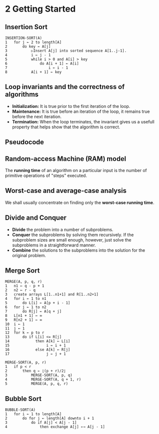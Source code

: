 # 2 Getting Started

## Insertion Sort

    INSERTION-SORT(A)
    1   for j ← 2 to length[A]
    2       do key ← A[j]
    3           ▷Insert A[j] into sorted sequence A[1..j-1].
    4           i ← j - 1
    5           while i > 0 and A[i] > key
    6               do A[i + 1] ← A[i]
    7                   i ← i - 1
    8           A[i + 1] ← key

## Loop invariants and the correctness of algorithms

* **Initialization:** It is true prior to the first iteration of the loop.
* **Maintenance:** It is true before an iteration of the loop, it remains true before the next iteration.
* **Termination:** When the loop terminates, the invariant gives us a usefull property that helps show that the algorithm is correct.

## Pseudocode

## Random-access Machine (RAM) model

The **running time** of an algorithm on a particular input is the number of primitive operations of "steps" executed.

## Worst-case and average-case analysis

We shall usually concentrate on finding only the **worst-case running time**.

## Divide and Conquer

* **Divide** the problem into a number of subproblems.
* **Conquer** the subproblems by solving them recursively. If the subproblem sizes are small enough, however, just solve the subproblems in a straightforward manner.
* **Combine** the solutions to the subproblems into the solution for the original problem.

## Merge Sort

    MERGE(A, p, q, r)
    1   n1 ← q - p + 1
    2   n2 ← r - q
    3   create arrays L[1..n1+1] and R[1..n2+1]
    4   for i ← 1 to n1
    5       do L[i] ← A[p + i - 1]
    6   for j ← 1 to n2
    7       do R[j] ← A[q + j]
    8   L[n1 + 1] ← ∞
    9   R[n2 + 1] ← ∞
    10  i ← 1
    11  j ← 1
    12  for k ← p to r
    13      do if L[i] <= R[j]
    14            then A[k] ← L[i]
    15                 i ← i + 1
    16            else A[k] ← R[j]
    17                 j ← j + 1

    MERGE-SORT(A, p, r)
    1   if p < r
    2       then q ← ⌊(p + r)/2⌋
    3           MERGE-SORT(A, p, q)
    4           MERGE-SORT(A, q + 1, r)
    5           MERGE(A, p, q, r)

## Bubble Sort

    BUBBLE-SORT(A)
    1   for i ← 1 to length[A]
    2       do for j ← length[A] downto i + 1
    3           do if A[j] < A[j - 1]
    4               then exchange A[j] ←→ A[j - 1]
